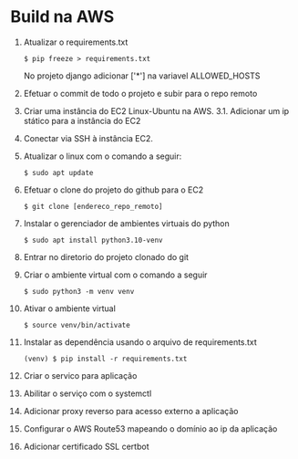 # Build na AWS
 1. Atualizar o requirements.txt
    ```
    $ pip freeze > requirements.txt 
    ```
    No projeto django adicionar ['*'] na variavel ALLOWED_HOSTS

 2. Efetuar o commit de todo o projeto e subir para o repo remoto
 3. Criar uma instância do EC2 Linux-Ubuntu na AWS.
    3.1. Adicionar um ip stático para a instância do EC2
 4. Conectar via SSH à instância EC2.
 5. Atualizar o linux com o comando a seguir:
    ```
    $ sudo apt update 
    ```
 6. Efetuar o clone do projeto do github para o EC2
    ```
    $ git clone [endereco_repo_remoto] 
    ```
 7. Instalar o gerenciador de ambientes virtuais do python
    ```
    $ sudo apt install python3.10-venv
    ```
 8. Entrar no diretorio do projeto clonado do git
 9. Criar o ambiente virtual com o comando a seguir
    ```
    $ sudo python3 -m venv venv
    ```
 10. Ativar o ambiente virtual
        ```
        $ source venv/bin/activate
        ```
 11. Instalar as dependência usando o arquivo de requirements.txt
        ```
        (venv) $ pip install -r requirements.txt
        ```
 12. Criar o servico para aplicação
 13. Abilitar o serviço com o systemctl
 14. Adicionar proxy reverso para acesso externo a aplicação
 15. Configurar o AWS Route53 mapeando o domínio ao ip da aplicação 
 15. Adicionar certificado SSL certbot



